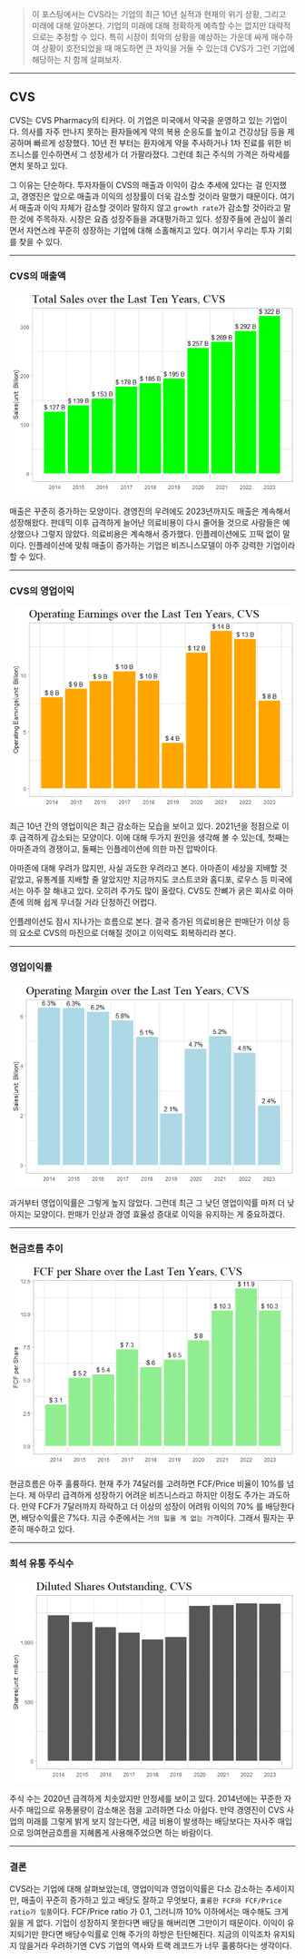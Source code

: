 > 이 포스팅에서는 CVS라는 기업의 최근 10년 실적과 현재의 위기 상황,
> 그리고 미래에 대해 알아본다. 기업의 미래에 대해 정확하게 예측할 수는
> 없지만 대략적으로는 추정할 수 있다. 특히 시장이 최악의 상황을 예상하는
> 가운데 싸게 매수하여 상황이 호전되었을 때 매도하면 큰 차익을 거둘 수
> 있는데 CVS가 그런 기업에 해당하는 지 함께 살펴보자.

------------------------------------------------------------------------

## CVS

CVS는 CVS Pharmacy의 티커다. 이 기업은 미국에서 약국을 운영하고 있는
기업이다. 의사를 자주 만나지 못하는 환자들에게 약의 복용 순응도를 높이고
건강상담 등을 제공하며 빠르게 성장했다. 10년 전 부터는 환자에게 약을
주사하거나 1차 진료를 위한 비즈니스를 인수하면서 그 성장세가 더
가팔라졌다. 그런데 최근 주식의 가격은 하락세를 면치 못하고 있다.

그 이유는 단순하다. 투자자들이 CVS의 매출과 이익이 감소 추세에 있다는 걸
인지했고, 경영진은 앞으로 매출과 이익의 성장률이 더욱 감소할 것이라
말했기 때문이다. 여기서 매출과 이익 자체가 감소할 것이라 말하지 않고
`growth rate`가 감소할 것이라고 말한 것에 주목하자. 시장은 요즘
성장주들을 과대평가하고 있다. 성장주들에 관심이 쏠리면서 자연스레 꾸준히
성장하는 기업에 대해 소홀해지고 있다. 여기서 우리는 투자 기회를 찾을 수
있다.

------------------------------------------------------------------------

### CVS의 매출액

![](2023-08-12-아마존과-경쟁하는-CVS-기업분석_files/figure-gfm/unnamed-chunk-1-1.png)<!-- -->

매출은 꾸준히 증가하는 모양이다. 경영진의 우려에도 2023년까지도 매출은
계속해서 성장해왔다. 판데믹 이후 급격하게 늘어난 의료비용이 다시 줄어들
것으로 사람들은 예상했으나 그렇지 않았다. 의료비용은 계속해서 증가했다.
인플레이션에도 끄떡 없이 말이다. 인플레이션에 맞춰 매출이 증가하는
기업은 비즈니스모델이 아주 강력한 기업이라 할 수 있다.

------------------------------------------------------------------------

### CVS의 영업이익

![](2023-08-12-아마존과-경쟁하는-CVS-기업분석_files/figure-gfm/unnamed-chunk-2-1.png)<!-- -->

최근 10년 간의 영업이익은 최근 감소하는 모습을 보이고 있다. 2021년을
정점으로 이후 급격하게 감소되는 모양이다. 이에 대해 두가지 원인을 생각해
볼 수 있는데, 첫째는 아마존과의 경쟁이고, 둘째는 인플레이션에 의한 마진
압박이다.

아마존에 대해 우려가 많지만, 사실 과도한 우려라고 본다. 아마존이 세상을
지배할 것 같았고, 유통계를 지배할 줄 알았지만 지금까지도 코스트코와
홈디포, 로우스 등 미국에서는 아주 잘 해내고 있다. 오히려 주가도 많이
올랐다. CVS도 잔뼈가 굵은 회사로 아마존에 의해 쉽게 무너질 거라 단정하긴
어렵다.

인플레이션도 잠시 지나가는 흐름으로 본다. 결국 증가된 의료비용은
판매단가 이상 등의 요소로 CVS의 마진으로 더해질 것이고 이익력도
회복하리라 본다.

------------------------------------------------------------------------

### 영업이익률

![](2023-08-12-아마존과-경쟁하는-CVS-기업분석_files/figure-gfm/unnamed-chunk-3-1.png)<!-- -->

과거부터 영업이익률은 그렇게 높지 않았다. 그런데 최근 그 낮던 영업이익률
마저 더 낮아지는 모양이다. 판매가 인상과 경영 효율성 증대로 이익을
유지하는 게 중요하겠다.

------------------------------------------------------------------------

### 현금흐름 추이

![](2023-08-12-아마존과-경쟁하는-CVS-기업분석_files/figure-gfm/unnamed-chunk-4-1.png)<!-- -->

현금흐름은 아주 훌륭하다. 현재 주가 74달러를 고려하면 FCF/Price 비율이
10%를 넘는다. 제 아무리 급격하게 성장하기 어려운 비즈니스라고 하지만
이정도 주가는 과도하다. 만약 FCF가 7달러까지 하락하고 더 이상의 성장이
어려워 이익의 70% 를 배당한다면, 배당수익률은 7%다. 지금 수준에서는
`거의 잃을 게 없는 가격`이다. 그래서 필자는 꾸준히 매수하고 있다.

------------------------------------------------------------------------

### 희석 유통 주식수

![](2023-08-12-아마존과-경쟁하는-CVS-기업분석_files/figure-gfm/unnamed-chunk-5-1.png)<!-- -->

주식 수는 2020년 급격하게 치솟았지만 안정세를 보이고 있다. 2014년에는
꾸준한 자사주 매입으로 유통물량이 감소해온 점을 고려하면 다소 아쉽다.
만약 경영진이 CVS 사업의 미래를 그렇게 밝게 보지 않는다면, 세금 비용이
발생하는 배당보다는 자사주 매입으로 잉여현금흐름을 지혜롭게
사용해주었으면 하는 바람이다.

------------------------------------------------------------------------

### 결론

CVS라는 기업에 대해 살펴보았는데, 영업이익과 영업이익률은 다소 감소하는
추세이지만, 매출이 꾸준히 증가하고 있고 배당도 잘하고 무엇보다,
`훌륭한 FCF와 FCF/Price ratio가 일품`이다. FCF/Price ratio 가 0.1,
그러니까 10% 이하에서는 매수해도 크게 잃을 게 없다. 기업이 성장하지
못한다면 배당을 해버리면 그만이기 때문이다. 이익이 유지되기만 한다면
배당수익률로 인해 주가의 하방은 탄탄해진다. 지금의 이익조차 유지되지
않을거라 우려하기엔 CVS 기업의 역사와 트랙 레코드가 너무 훌륭하다는
생각이다.

